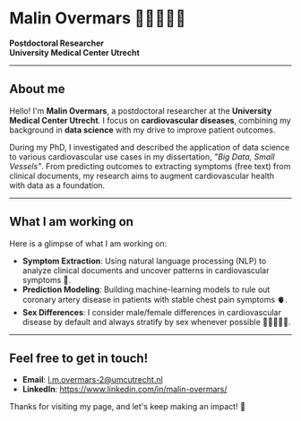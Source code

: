 # Malin Overmars 👋🏼👩🏼‍💻 
**Postdoctoral Researcher**  
**University Medical Center Utrecht**

---

## About me

Hello! I'm **Malin Overmars**, a postdoctoral researcher at the **University Medical Center Utrecht**. I focus on **cardiovascular diseases**, combining my background in **data science** with my drive to improve patient outcomes.

During my PhD, I investigated and described the application of data science to various cardiovascular use cases in my dissertation, *"Big Data, Small Vessels"*. From predicting outcomes to extracting symptoms (free text) from clinical documents, my research aims to augment cardiovascular health with data as a foundation.

---

## What I am working on

Here is a glimpse of what I am working on:

- **Symptom Extraction**: Using natural language processing (NLP) to analyze clinical documents and uncover patterns in cardiovascular symptoms 📑.  
- **Prediction Modeling**: Building machine-learning models to rule out coronary artery disease in patients with stable chest pain symptoms 🫀.  
- **Sex Differences**: I consider male/female differences in cardiovascular disease by default and always stratify by sex whenever possible 👩🏻‍🤝‍👨🏿.

---

## Feel free to get in touch!
- **Email**: l.m.overmars-2@umcutrecht.nl
- **LinkedIn**: https://www.linkedin.com/in/malin-overmars/

Thanks for visiting my page, and let's keep making an impact! 🌟
